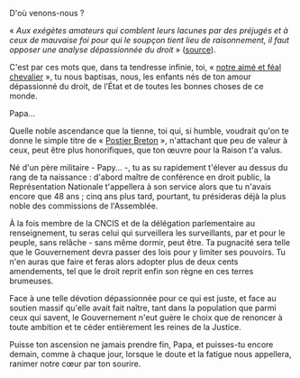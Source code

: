 D'où venons-nous ?

« *Aux exégètes amateurs qui comblent leurs lacunes par des préjugés et à ceux de mauvaise foi pour qui le soupçon tient lieu de raisonnement, il faut opposer une analyse dépassionnée du droit* » ([source](http://www.assemblee-nationale.fr/14/rapports/r2697.asp)).

C'est par ces mots que, dans ta tendresse infinie, toi,
« [notre aimé et féal chevalier](https://www.legifrance.gouv.fr/affichTexteArticle.do;jsessionid=965B00CE7409546FBCB71C7673AB6AF1.tpdila09v_2?idArticle=LEGIARTI000006914907&cidTexte=LEGITEXT000006075135&dateTexte=20160309&categorieLien=id) », tu nous baptisas, nous, les enfants nés de ton amour dépassionné du droit, de l’État et de toutes les bonnes choses de ce monde.

<!--{{ jean-jacques-urvoas.jpg?250 }}-->

Papa...

Quelle noble ascendance que la tienne, toi qui, si humble, voudrait
qu'on te donne le simple titre de « [Postier Breton](http://www.urvoas.bzh/portrait-breton/) », n'attachant que peu de valeur à ceux, peut être plus honorifiques, que ton œuvre pour la Raison t'a valus.

Né d'un père militaire - Papy... -, tu as su rapidement t'élever au dessus du rang de ta naissance : d'abord maître de conférence en droit public, la Représentation Nationale t'appellera à son service alors que tu n'avais encore que 48 ans ; cinq ans plus tard, pourtant, tu présideras déjà la plus noble des commissions de l'Assemblée. 

À la fois membre de la CNCIS et de la délégation parlementaire au renseignement, tu seras celui qui surveillera les surveillants, par et pour le peuple, sans relâche - sans même dormir, peut être. Ta pugnacité sera telle que le Gouvernement devra passer des lois pour y limiter ses pouvoirs. Tu n'en auras que faire et feras alors adopter plus de deux cents amendements, tel que le droit reprit enfin son règne en ces terres brumeuses.

Face à une telle dévotion dépassionnée pour ce qui est juste, et face au soutien massif qu'elle avait fait naître, tant dans la population que parmi ceux qui savent, le Gouvernement n'eut guère le choix que de renoncer à toute ambition et te céder entièrement les reines de la Justice.

Puisse ton ascension ne jamais prendre fin, Papa, et puisses-tu encore demain, comme à chaque jour, lorsque le doute et la fatigue nous appellera, ranimer notre cœur par ton sourire.
